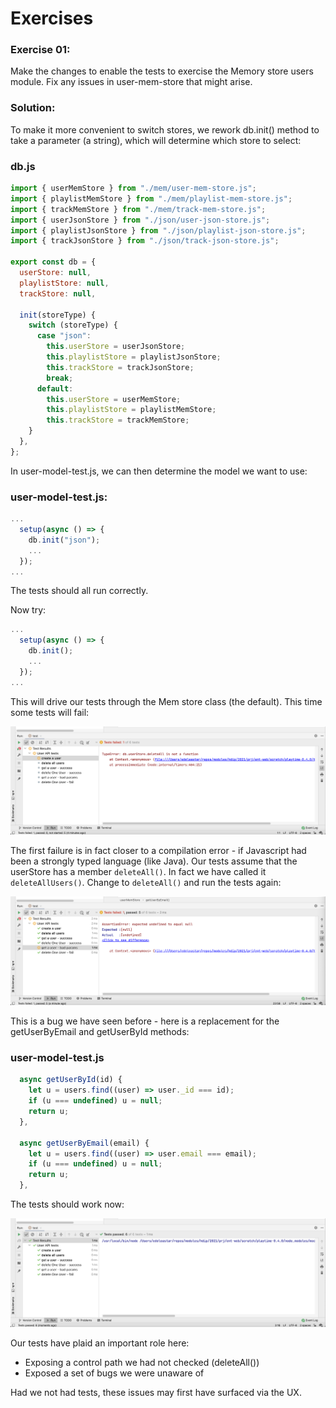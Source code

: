 # Exercises

### Exercise 01: 

Make the changes to enable the tests to exercise the Memory store users module. Fix any issues in user-mem-store that might arise.

### Solution:

To make it more convenient to switch stores, we rework db.init() method to take a parameter (a string), which will determine which store to select:

### db.js

~~~javascript
import { userMemStore } from "./mem/user-mem-store.js";
import { playlistMemStore } from "./mem/playlist-mem-store.js";
import { trackMemStore } from "./mem/track-mem-store.js";
import { userJsonStore } from "./json/user-json-store.js";
import { playlistJsonStore } from "./json/playlist-json-store.js";
import { trackJsonStore } from "./json/track-json-store.js";

export const db = {
  userStore: null,
  playlistStore: null,
  trackStore: null,

  init(storeType) {
    switch (storeType) {
      case "json":
        this.userStore = userJsonStore;
        this.playlistStore = playlistJsonStore;
        this.trackStore = trackJsonStore;
        break;
      default:
        this.userStore = userMemStore;
        this.playlistStore = playlistMemStore;
        this.trackStore = trackMemStore;
    }
  },
};
~~~

In user-model-test.js, we can then determine the model we want to use:

### user-model-test.js:

~~~javascript
...
  setup(async () => {
    db.init("json");
    ...
  });
...  
~~~

The tests should all run correctly. 

Now try:

~~~javascript
...
  setup(async () => {
    db.init();
    ...
  });
... 
~~~

This will drive our tests through the Mem store class (the default). This time some tests will fail:

![](img/01.png)



The first failure is in fact closer to a compilation error - if Javascript had been a strongly typed language (like Java). Our tests assume that the userStore has a member `deleteAll()`. In fact we have called it `deleteAllUsers()`. Change to `deleteAll()` and run the tests again:

![](img/09.png) 

This is a bug we have seen before - here is a replacement for the getUserByEmail and getUserById methods:

### user-model-test.js

~~~javascript
  async getUserById(id) {
    let u = users.find((user) => user._id === id);
    if (u === undefined) u = null;
    return u;
  },

  async getUserByEmail(email) {
    let u = users.find((user) => user.email === email);
    if (u === undefined) u = null;
    return u;
  },
~~~

The tests should work now:

![](img/10.png)

Our tests have plaid an important role here:

- Exposing a control path we had not checked (deleteAll())
- Exposed a set of bugs we were unaware of

Had we not had tests, these issues may first have surfaced via the UX.

